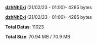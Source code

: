 [**dzhNhExi**](/data/dzhNhExi.txt) (21/02/23 - 01:00)- 4285 bytes

[**dzhNhExi**](/data/dzhNhExi.txt) (21/02/23 - 01:00)- 4285 bytes

**Total Datas**: 11023

**Total Size**: 70.94 MB / 70.9 MB